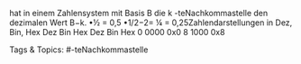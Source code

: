 hat in einem Zahlensystem mit Basis B die k -teNachkommastelle den dezimalen Wert B−k.
•½ = 0,5
•1/2−2= ¼ = 0,25Zahlendarstellungen in Dez, Bin, Hex
Dez Bin Hex Dez Bin Hex
0 0000 0x0 8 1000 0x8

   Tags & Topics:
   #-teNachkommastelle